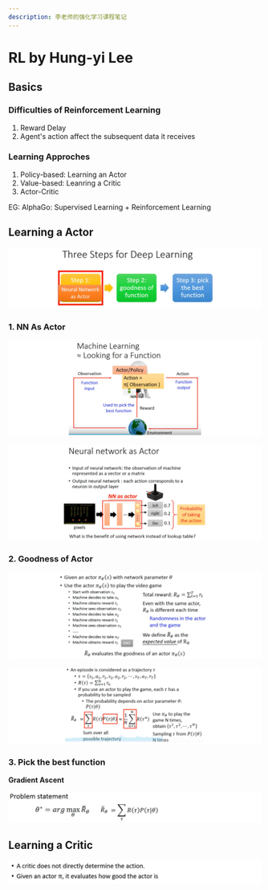 ```yaml
---
description: 李老师的强化学习课程笔记
---
```


# RL by Hung-yi Lee

## Basics

### Difficulties of Reinforcement Learning

1. Reward Delay
2. Agent's action affect the subsequent data it receives

### **Learning Approches**

1. Policy-based: Learning an Actor
2. Value-based: Leanring a Critic
3. Actor-Critic

EG: AlphaGo: Supervised Learning + Reinforcement Learning

## Learning a Actor  

![](../.gitbook/assets/image%20%2826%29.png)

### 1. NN As Actor

![](../.gitbook/assets/image%20%2835%29.png)

![](../.gitbook/assets/image%20%2829%29.png)

### 2. Goodness of Actor

![](../.gitbook/assets/image%20%2824%29.png)

![](../.gitbook/assets/image%20%2827%29.png)

### 3. Pick the best function

**Gradient Ascent**

![](../.gitbook/assets/image%20%2837%29.png)

## Learning a Critic

![](../.gitbook/assets/image%20%2832%29.png)

